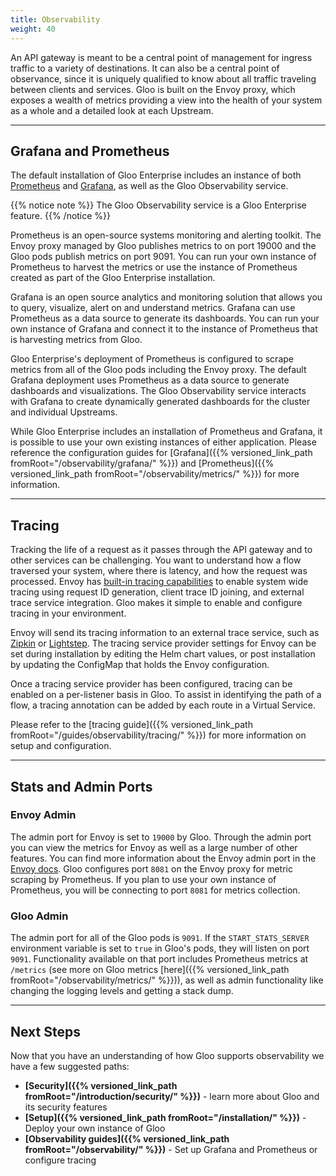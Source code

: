 ```yaml
---
title: Observability
weight: 40
---
```


An API gateway is meant to be a central point of management for ingress traffic to a variety of destinations. It can also be a central point of observance, since it is uniquely qualified to know about all traffic traveling between clients and services. Gloo is built on the Envoy proxy, which exposes a wealth of metrics providing a view into the health of your system as a whole and a detailed look at each Upstream.

---

## Grafana and Prometheus

The default installation of Gloo Enterprise includes an instance of both [Prometheus](https://prometheus.io/docs/introduction/overview/) and [Grafana](https://grafana.com/), as well as the Gloo Observability service.

{{% notice note %}}
The Gloo Observability service is a Gloo Enterprise feature.
{{% /notice %}}

Prometheus is an open-source systems monitoring and alerting toolkit. The Envoy proxy managed by Gloo publishes metrics to on port 19000 and the Gloo pods publish metrics on port 9091. You can run your own instance of Prometheus to harvest the metrics or use the instance of Prometheus created as part of the Gloo Enterprise installation.

Grafana is an open source analytics and monitoring solution that allows you to query, visualize, alert on and understand metrics. Grafana can use Prometheus as a data source to generate its dashboards. You can run your own instance of Grafana and connect it to the instance of Prometheus that is harvesting metrics from Gloo.

Gloo Enterprise's deployment of Prometheus is configured to scrape metrics from all of the Gloo pods including the Envoy proxy. The default Grafana deployment uses Prometheus as a data source to generate dashboards and visualizations. The Gloo Observability service interacts with Grafana to create dynamically generated dashboards for the cluster and individual Upstreams.

While Gloo Enterprise includes an installation of Prometheus and Grafana, it is possible to use your own existing instances of either application. Please reference the configuration guides for [Grafana]({{% versioned_link_path fromRoot="/observability/grafana/" %}}) and [Prometheus]({{% versioned_link_path fromRoot="/observability/metrics/" %}}) for more information.

---

## Tracing

Tracking the life of a request as it passes through the API gateway and to other services can be challenging. You want to understand how a flow traversed your system, where there is latency, and how the request was processed. Envoy has [built-in tracing capabilities](https://www.envoyproxy.io/docs/envoy/latest/intro/arch_overview/observability/tracing.html) to enable system wide tracing using request ID generation, client trace ID joining, and external trace service integration. Gloo makes it simple to enable and configure tracing in your environment.

Envoy will send its tracing information to an external trace service, such as [Zipkin](https://zipkin.io/) or [Lightstep](https://lightstep.com/). The tracing service provider settings for Envoy can be set during installation by editing the Helm chart values, or post installation by updating the ConfigMap that holds the Envoy configuration.

Once a tracing service provider has been configured, tracing can be enabled on a per-listener basis in Gloo. To assist in identifying the path of a flow, a tracing annotation can be added by each route in a Virtual Service.

Please refer to the [tracing guide]({{% versioned_link_path fromRoot="/guides/observability/tracing/" %}}) for more information on setup and configuration.

---

## Stats and Admin Ports

### Envoy Admin

The admin port for Envoy is set to `19000` by Gloo. Through the admin port you can view the metrics for Envoy as well as a large number of other features. You can find more information about the Envoy admin port in the [Envoy docs](https://www.envoyproxy.io/docs/envoy/v1.7.0/operations/admin). Gloo configures port `8081` on the Envoy proxy for metric scraping by Prometheus. If you plan to use your own instance of Prometheus, you will be connecting to port `8081` for metrics collection.

### Gloo Admin

The admin port for all of the Gloo pods is `9091`. If the `START_STATS_SERVER` environment variable is set to `true` in Gloo's pods, they will listen on port `9091`. Functionality available on that port includes Prometheus metrics at `/metrics` (see more on Gloo metrics [here]({{% versioned_link_path fromRoot="/observability/metrics/" %}})), as well as admin functionality like changing the logging levels and getting a stack dump.

---

## Next Steps

Now that you have an understanding of how Gloo supports observability we have a few suggested paths:

* **[Security]({{% versioned_link_path fromRoot="/introduction/security/" %}})** - learn more about Gloo and its security features
* **[Setup]({{% versioned_link_path fromRoot="/installation/" %}})** - Deploy your own instance of Gloo
* **[Observability guides]({{% versioned_link_path fromRoot="/observability/" %}})** - Set up Grafana and Prometheus or configure tracing